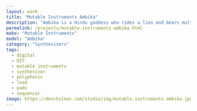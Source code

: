 ```yaml
---
layout: work
title: "Mutable Instruments Ambika"
description: "Ambika is a Hindu goddess who rides a lion and bears multiple weapons, but in the physical world the Mutable Instruments Ambika is a 6 voice DIY polyphonic synthesizer capable of bearing multiple filter types."
permalink: /projects/mutable-instruments-ambika.html
make: "Mutable Instruments"
model: "Ambika"
category: "Synthesizers"
tags:
  - digital
  - DIY
  - mutable instruments
  - synthesizer
  - polyphonic
  - lead
  - pads
  - sequencer
image: https://dmschulman.com/studio/img/mutable-instruments-ambika.jpg
---
```

